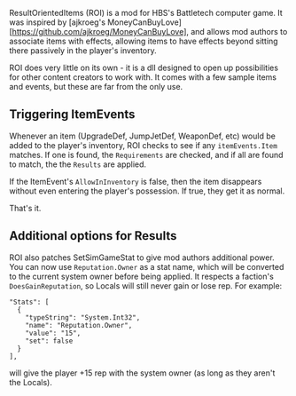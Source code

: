 ResultOrientedItems (ROI) is a mod for HBS's Battletech computer game. It was inspired by [ajkroeg's MoneyCanBuyLove][https://github.com/ajkroeg/MoneyCanBuyLove], and allows mod authors to associate items with effects, allowing items to have effects beyond sitting there passively in the player's inventory.

ROI does very little on its own - it is a dll designed to open up possibilities for other content creators to work with. It comes with a few sample items and events, but these are far from the only use.

## Triggering ItemEvents
Whenever an item (UpgradeDef, JumpJetDef, WeaponDef, etc) would be added to the player's inventory, ROI checks to see if any `itemEvents.Item` matches. If one is found, the `Requirements` are checked, and if all are found to match, the the `Results` are applied.

If the ItemEvent's `AllowInInventory` is false, then the item disappears without even entering the player's possession. If true, they get it as normal.

That's it.

## Additional options for Results
ROI also patches SetSimGameStat to give mod authors additional power. You can now use `Reputation.Owner` as a stat name, which will be converted to the current system owner before being applied. It respects a faction's `DoesGainReputation`, so Locals will still never gain or lose rep. For example:
```
"Stats": [
  {
    "typeString": "System.Int32",
    "name": "Reputation.Owner",
    "value": "15",
    "set": false
  }
],
```
will give the player +15 rep with the system owner (as long as they aren't the Locals).
